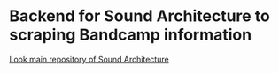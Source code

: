 
# Backend for Sound Architecture to scraping Bandcamp information

<a href="https://github.com/Piotrko64/sound-architecture-nextjs-edition"> Look main repository of Sound Architecture <a/>
